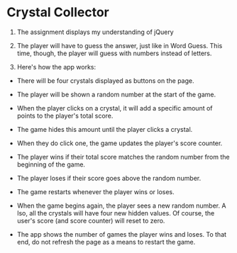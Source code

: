 # Crystal Collector


1.  The assignment displays my understanding of jQuery 

2. The player will have to guess the answer, just like in Word Guess. This time, though, the player will guess with numbers instead of letters. 

3. Here's how the app works:

* There will be four crystals displayed as buttons on the page.

* The player will be shown a random number at the start of the game.

* When the player clicks on a crystal, it will add a specific amount of points to the player's total score. 

* The game hides this amount until the player clicks a crystal.
* When they do click one, the game updates the player's score counter.

* The player wins if their total score matches the random number from the beginning of the game.

* The player loses if their score goes above the random number.

* The game restarts whenever the player wins or loses.

* When the game begins again, the player sees a new random number. A lso, all the crystals will have four new hidden values. Of course, the user's score (and score counter) will reset to zero.

* The app  shows the number of games the player wins and loses. To that end, do not refresh the page as a means to restart the game.
